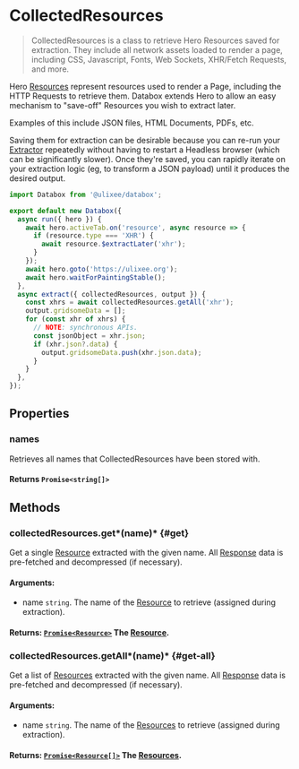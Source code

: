 # CollectedResources

> CollectedResources is a class to retrieve Hero Resources saved for extraction. They include all network assets loaded to render a page, including CSS, Javascript, Fonts, Web Sockets, XHR/Fetch Requests, and more.

Hero [Resources](/docs/hero/advanced/resources) represent resources used to render a Page, including the HTTP Requests to retrieve them. Databox extends Hero to allow an easy mechanism to "save-off" Resources you wish to extract later.

Examples of this include JSON files, HTML Documents, PDFs, etc.

Saving them for extraction can be desirable because you can re-run your [Extractor](/docs/databox/basic-interfaces/extractor) repeatedly without having to restart a Headless browser (which can be significantly slower). Once they're saved, you can rapidly iterate on your extraction logic (eg, to transform a JSON payload) until it produces the desired output.

```js
import Databox from '@ulixee/databox';

export default new Databox({
  async run({ hero }) {
    await hero.activeTab.on('resource', async resource => {
      if (resource.type === 'XHR') {
        await resource.$extractLater('xhr');
      }
    });
    await hero.goto('https://ulixee.org');
    await hero.waitForPaintingStable();
  },
  async extract({ collectedResources, output }) {
    const xhrs = await collectedResources.getAll('xhr');
    output.gridsomeData = [];
    for (const xhr of xhrs) {
      // NOTE: synchronous APIs.
      const jsonObject = xhr.json;
      if (xhr.json?.data) {
        output.gridsomeData.push(xhr.json.data);
      }
    }
  },
});
```

## Properties

### names

Retrieves all names that CollectedResources have been stored with.

#### **Returns** `Promise<string[]>`

## Methods

### collectedResources.get*(name)* {#get}

Get a single [Resource](/docs/hero/advanced/resource) extracted with the given name. All [Response](/docs/hero/advanced/resource-response) data is pre-fetched and decompressed (if necessary).

#### **Arguments**:

- name `string`. The name of the [Resource](/docs/hero/advanced/resource) to retrieve (assigned during extraction).

#### **Returns**: [`Promise<Resource>`](/docs/hero/advanced/resource) The [Resource](/docs/hero/advanced/resource).

### collectedResources.getAll*(name)* {#get-all}

Get a list of [Resources](/docs/hero/advanced/resource) extracted with the given name. All [Response](/docs/hero/advanced/resource-response) data is pre-fetched and decompressed (if necessary).

#### **Arguments**:

- name `string`. The name of the [Resources](/docs/hero/advanced/resource) to retrieve (assigned during extraction).

#### **Returns**: [`Promise<Resource[]>`](/docs/hero/advanced/resource) The [Resources](/docs/hero/advanced/resource).
